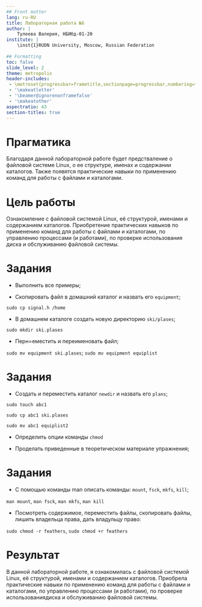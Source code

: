 ```yaml
---
## Front matter
lang: ru-RU
title: Лабораторная работа №6
author: |
	Тулеева Валерия, НБИбд-01-20
institute: |
	\inst{1}RUDN University, Moscow, Russian Federation
	
## Formatting
toc: false
slide_level: 2
theme: metropolis
header-includes: 
 - \metroset{progressbar=frametitle,sectionpage=progressbar,numbering=fraction}
 - '\makeatletter'
 - '\beamer@ignorenonframefalse'
 - '\makeatother'
aspectratio: 43
section-titles: true
---
```




# Прагматика

Благодаря данной лабораторной работе будет предстваление о файловой системе Linux, о ее структуре, именах и содержании каталогов. Также появятся практические 
навыки по применению команд для работы с файлами и каталогами.


# Цель работы

Ознакомление с файловой системой Linux, её структурой, именами и содержанием каталогов. Приобретение практических навыков по применению команд для 
работы с файлами и каталогами, по управлению процессами (и работами), по проверке использования диска и обслуживанию файловой системы.


# Задания

- Выполнить все примеры;

- Скопировать файл в домашний каталог и назвать его ```equipment```;

```sudo cp signal.h /home```

- В домашнем каталоге создать новую директорию ```ski/plases```;

```sudo mkdir ski.plases```

- Перн=еместить и переименовать файл;

```sudo mv equipment ski.plases```;   ```sudo mv equipment equiplist```


# Задания

- Создать и переместить каталог ```newdir``` и назвать его ```plans```;

```sudo touch abc1```

```sudo cp abc1 ski.plases```

```sudo mv abc1 equiplist2```

- Определить опции команды ```chmod```

- Проделать приведенные в теоретическом материале упражнения;


# Задания

- С помощью команды man описать команды: ```mount```, ```fsck```, ```mkfs```, ```kill```;

```man mount```, ```man fsck```, ```man mkfs```, ```man kill```

- Посмотреть содержимое, переместить файлы, скопировать файлы, лишить владельца права, дать владульцу право:

```sudo chmod -r feathers```, ```sudo chmod +r feathers```


# Результат

В данной лабораторной работе, я ознакомилась с файловой системой Linux, её структурой, именами и содержанием каталогов.
Приобрела практические навыки по применению команд для работы с файлами и каталогами, по управлению процессами (и работами), 
по проверке использованиядиска и обслуживанию файловой системы.
